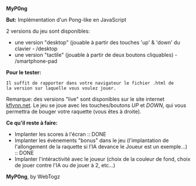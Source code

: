 <b>MyP0ng</b>

<b>But:</b> Implémentation d'un Pong-like en JavaScript

2 versions du jeu sont disponibles: <ul>
<li>une version "desktop" (jouable à partir des touches 'up' & 'down'
du clavier - /desktop</li>
<li>une version "tactile" (jouable à partir de deux boutons
cliquables) - /smartphone-pad</li>
</ul>

<b>Pour le tester:</b>

	Il suffit de rapporter dans votre navigateur le fichier .html de
    la version sur laquelle vous voulez jouer.

Remarque: des versions "live" sont disponibles sur le site internet <a href="http://kflynn.net">kflynn.net</a>.
Le jeu se joue avec les touches/boutons <i>UP</i> et <i>DOWN</i>, qui
vous permettra de bouger votre raquette (vous êtes à droite).

<b>Ce qu'il reste à faire:</b><ul>
	<li>Implanter les scores à l'écran :: DONE </li>
	<li>Implanter les évènements "bonus" dans le jeu (l'implantation
	de l'allongement de la raquette si l'IA devance le Joueur est un
	exemple...) :: DONE</li>
	<li>Implanter l'intéractivité avec le joueur (choix de la couleur de
      fond, choix de jouer contre l'IA ou de jouer à 2, etc...)</li></ul>

<b>MyP0ng</b>, by WebTogz
